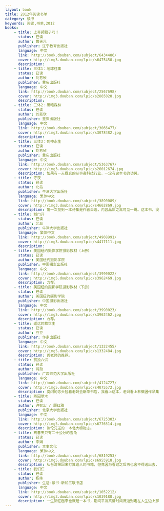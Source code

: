 ```yaml
---
layout: book
title: 2012年阅读书单
category: 读书
keywords: 阅读,书单,2012
books: 
    - title: 上帝掷骰子吗？
      status: 已读
      author: 曹天元
      publisher: 辽宁教育出版社
      language: 中文
      link: http://book.douban.com/subject/6434486/
      cover: http://img3.douban.com/lpic/s6475450.jpg
      description:
    - title: 三体1：地球往事
      status: 已读
      author: 刘慈欣
      publisher: 重庆出版社
      language: 中文
      link: http://book.douban.com/subject/2567698/
      cover: http://img3.douban.com/lpic/s2865028.jpg
      description:
    - title: 三体2：黑暗森林
      status: 已读
      author: 刘慈欣
      publisher: 重庆出版社
      language: 中文
      link: http://book.douban.com/subject/3066477/
      cover: http://img3.douban.com/lpic/s3078482.jpg
      description:
    - title: 三体3：死神永生
      status: 已读
      author: 刘慈欣
      publisher: 重庆出版社
      language: 中文
      link: http://book.douban.com/subject/5363767/
      cover: http://img3.douban.com/lpic/s26012674.jpg
      description: 如果有一天我真的从事高科技行业，一定有这本书的功劳。
    - title: 守夜
      status: 已读
      author: 北岛
      publisher: 牛津大学出版社
      language: 繁体中文
      link: http://book.douban.com/subject/3890089/
      cover: http://img3.douban.com/lpic/s4662869.jpg
      description: 第一次见到一本诗集是作者自选，内容品质之高可见一斑。这本书，没有买到，遗憾好久。
    - title: 城门开
      status: 已读
      author: 北岛
      publisher: 牛津大学出版社
      language: 繁体中文
      link: http://book.douban.com/subject/4908991/
      cover: http://img3.douban.com/lpic/s4417111.jpg
      description: 
    - title: 美国纽约摄影学院摄影教材（上册）
      status: 已读
      author: 美国纽约摄影学院
      publisher: 中国摄影出版社
      language: 中文
      link: http://book.douban.com/subject/3990022/
      cover: http://img5.douban.com/lpic/s3962469.jpg
      description: 力荐。
    - title: 美国纽约摄影学院摄影教材（下册）
      status: 已读
      author: 美国纽约摄影学院
      publisher: 中国摄影出版社
      language: 中文
      link: http://book.douban.com/subject/3990023/
      cover: http://img5.douban.com/lpic/s3962462.jpg
      description: 力荐。
    - title: 遥远的救世主
      status: 已读
      author: 豆豆
      publisher: 作家出版社
      language: 中文
      link: http://book.douban.com/subject/1322455/
      cover: http://img5.douban.com/lpic/s1332484.jpg
      description: 龚老师的推荐。
    - title: 孤独六讲
      status: 已读
      author: 蒋勋
      publisher: 广西师范大学出版社
      language: 中文
      link: http://book.douban.com/subject/4124727/
      cover: http://img5.douban.com/lpic/s4075572.jpg
      description: 突闪的念头拉着老妈去新华书店，我看上这本，老妈看上林徽因作品集。事实上我更希望老妈能认真读这本书，当她先撕裂固有思维再重组后，我就是受益最大的人。
    - title: 燕园草木
      status: 已读
      author: 许智宏 / 顾红雅
      publisher: 北京大学出版社
      language: 中文
      link: http://book.douban.com/subject/6725303/
      cover: http://img5.douban.com/lpic/s6776514.jpg
      description: 伟伦兄送的一本北大植物志。
    - title: 离春天只有二十公分的雪兔
      status: 已读
      author: 李娟
      publisher: 本事文化
      language: 繁体中文
      link: http://book.douban.com/subject/6819253/
      cover: http://img5.douban.com/lpic/s6955918.jpg
      description: 从台湾带回来打算送人的书籍，但竟因为看过之后再也舍不得送出去，至今脑海中还能浮现出那只瘦骨嶙峋的雪兔模样。
    - title: 我们仨
      status: 已读
      author: 杨绛
      publisher: 生活·读书·新知三联书店
      language: 中文
      link: http://book.douban.com/subject/1052212/
      cover: http://img3.douban.com/lpic/s1039180.jpg
      description: 一生回忆起来也就是一本书，期间平淡真情时间流逝到走在人生边上那天，会以什么样的形式浮现脑海，现在的我不得而知。
---
```

